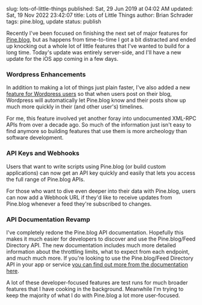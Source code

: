 slug: lots-of-little-things
published: Sat, 29 Jun 2019 at 04:02 AM
updated: Sat, 19 Nov 2022 23:42:07 
title: Lots of Little Things
author: Brian Schrader
tags: pine.blog, update
status: publish

Recently I've been focused on finishing the next set of major features for [Pine.blog][pb], but as happens from time-to-time I got a bit distracted and ended up knocking out a whole lot of little features that I've wanted to build for a long time. Today's update was entirely server-side, and I'll have a new update for the iOS app coming in a few days.

### Wordpress Enhancements

In addition to making a lot of things just plain faster, I've also added a new [feature for Wordpress users][wp] so that when users post on their blog, Wordpress will automatically let Pine.blog know and their posts show up much more quickly in their (and other user's) timelines.

For me, this feature involved yet another foray into undocumented XML-RPC APIs from over a decade ago. So much of the information just isn't easy to find anymore so building features that use them is more archeology than software development.

### API Keys and Webhooks

Users that want to write scripts using Pine.blog (or build custom applications) can now get an API key quickly and easily that lets you access the full range of Pine.blog APIs.

For those who want to dive even deeper into their data with Pine.blog, users can now add a Webhook URL if they'd like to receive updates from Pine.blog whenever a feed they're subscribed to changes.


### API Documentation Revamp

I've completely redone the Pine.blog API documentation. Hopefully this makes it much easier for developers to discover and use the Pine.blog/Feed Directory API. The new documentation includes much more detailed information about the throttling limits, what to expect from each endpoint, and much much more. If you're looking to use the Pine.blog/Feed Directory API in your app or service [you can find out more from the documentation here][docs].

A lot of these developer-focused features are test runs for much broader features that I have cooking in the background. Meanwhile I'm trying to keep the majority of what I do with Pine.blog a lot more user-focused.

[pb]: https://pine.blog/
[docs]: https://pine.blog/api/documentation
[wp]: https://pine.blog/kb/add_external_blog

